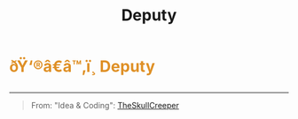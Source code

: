 ﻿---
lang: en-US
title: Deputy
prev: Coroner
next: Enigma
---
# <font color="#df9026">ðŸ‘®â€â™‚ï¸ <b>Deputy</b></font> <Badge text="Support" type="tip" vertical="middle"/>
---

> From: "Idea & Coding": [TheSkullCreeper](https://github.com/Loonie-Toons)


